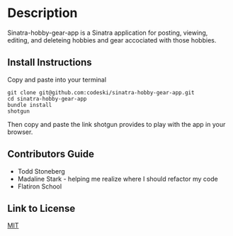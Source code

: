 # Description
Sinatra-hobby-gear-app is a Sinatra application for posting, viewing, editing, and deleteing hobbies and gear accociated with those hobbies.  

## Install Instructions
Copy and paste into your terminal
```
git clone git@github.com:codeski/sinatra-hobby-gear-app.git
cd sinatra-hobby-gear-app
bundle install
shotgun
```
Then copy and paste the link shotgun provides to play with the app in your browser. 

## Contributors Guide
- Todd Stoneberg
- Madaline Stark - helping me realize where I should refactor my code
- Flatiron School

## Link to License
[MIT](https://choosealicense.com/licenses/mit/)